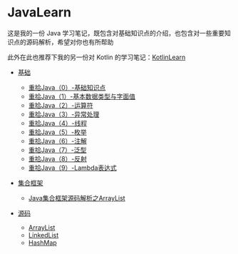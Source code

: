 # JavaLearn

这是我的一份 Java 学习笔记，既包含对基础知识点的介绍，也包含对一些重要知识点的源码解析，希望对你也有所帮助

此外在此也推荐下我的另一份对 Kotlin 的学习笔记：[KotlinLearn](https://github.com/leavesC/KotlinLearn)

* [基础](JavaLearn/recollect)
  	* [重拾Java（0）-基础知识点](JavaLearn/recollect/重拾Java（0）-基础知识点.md)
    * [重拾Java（1）-基本数据类型与字面值](JavaLearn/recollect/重拾Java（1）-基本数据类型与字面值.md)
    * [重拾Java（2）-运算符](JavaLearn/recollect/重拾Java（2）-运算符.md)
    * [重拾Java（3）-异常处理](JavaLearn/recollect/重拾Java（3）-异常处理.md)
    * [重拾Java（4）-线程](JavaLearn/recollect/重拾Java（4）-线程.md)
    * [重拾Java（5）-枚举](JavaLearn/recollect/重拾Java（5）-枚举.md)
    * [重拾Java（6）-注解](JavaLearn/recollect/重拾Java（6）-注解.md)
    * [重拾Java（7）-泛型](JavaLearn/recollect/重拾Java（7）-泛型.md)
    * [重拾Java（8）-反射](JavaLearn/recollect/重拾Java（8）-反射.md)
    * [重拾Java（9）-Lambda表达式](JavaLearn/recollect/重拾Java（9）-Lambda表达式.md)
   
* [集合框架](JavaLearn/collections)
	* [Java集合框架源码解析之ArrayList](JavaLearn/collections/ArrayList.md)

* [源码](JavaLearn/sourceCode)
  	* [ArrayList](JavaLearn/sourceCode/ArrayList.java)
    * [LinkedList](JavaLearn/sourceCode/LinkedList.java)
    * [HashMap](JavaLearn/sourceCode/HashMap.java)